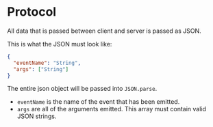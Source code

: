 # Protocol

All data that is passed between client and server is passed as JSON.

This is what the JSON must look like:

```json
{
  "eventName": "String",
  "args": ["String"]
}
```

The entire json object will be passed into `JSON.parse`.

* `eventName` is the name of the event that has been emitted.
* `args` are all of the arguments emitted. This array must contain valid JSON strings. 